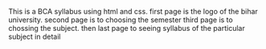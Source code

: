 This is a BCA syllabus using html and css.
first page is the logo of the bihar university.
second page is to choosing the semester
third page is to chossing the subject.
then last page to seeing syllabus of the particular subject in detail
